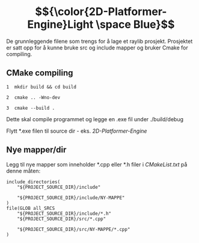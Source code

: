 # $${\color{2D-Platformer-Engine}Light \space Blue}$$
De grunnleggende filene som trengs for å lage et raylib prosjekt. Prosjektet er satt opp for å kunne bruke src og include mapper og bruker Cmake for compiling.

## CMake compiling
````
1  mkdir build && cd build

2  cmake .. -Wno-dev

3  cmake --build .
````

Dette skal compile programmet og legge en .exe fil under ./build/debug

Flytt *.exe filen til source dir - eks. _2D-Platformer-Engine_


## Nye mapper/dir
Legg til nye mapper som inneholder *.cpp eller *.h filer i _CMakeList.txt_ på denne måten:
````
include_directories(
    "${PROJECT_SOURCE_DIR}/include"

    "${PROJECT_SOURCE_DIR}/include/NY-MAPPE"
)
file(GLOB all_SRCS
    "${PROJECT_SOURCE_DIR}/include/*.h"
    "${PROJECT_SOURCE_DIR}/src/*.cpp"

    "${PROJECT_SOURCE_DIR}/src/NY-MAPPE/*.cpp"
)

````
